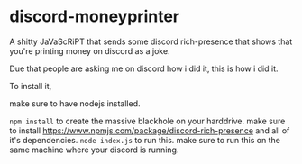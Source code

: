# discord-moneyprinter
A shitty JaVaScRiPT that sends some discord rich-presence that shows that you're printing money on discord as a joke.

Due that people are asking me on discord how i did it, this is how i did it.

To install it,


make sure to have nodejs installed.

`npm install` to create the massive blackhole on your harddrive.
make sure to install https://www.npmjs.com/package/discord-rich-presence and all of it's dependencies.
`node index.js` to run this. make sure to run this on the same machine where your discord is running.

